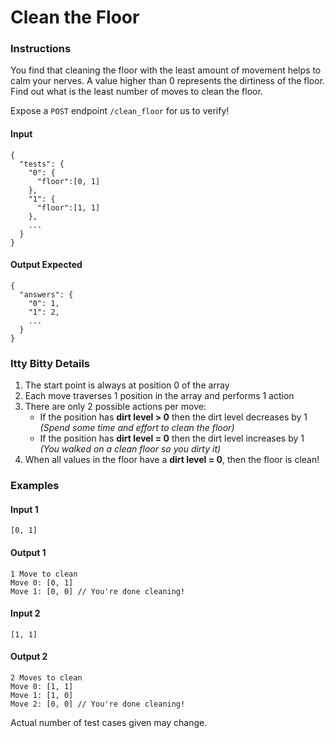 # Clean the Floor

### Instructions
You find that cleaning the floor with the least amount of movement helps to calm your nerves. A value higher than 0 represents the dirtiness of the floor. Find out what is the least number of moves to clean the floor. 

Expose a `POST` endpoint `/clean_floor` for us to verify!

#### Input
```json5
{
  "tests": {
    "0": {
      "floor":[0, 1]
    },
    "1": {
      "floor":[1, 1]
    },
    ...
  }
}
```
#### Output Expected
```json5
{
  "answers": {
    "0": 1,
    "1": 2,
    ...
  }
}
```

### Itty Bitty Details
1. The start point is always at position 0 of the array
2. Each move traverses 1 position in the array and performs 1 action
3. There are only 2 possible actions per move:
    - If the position has **dirt level > 0** then the dirt level decreases by 1 _(Spend some time and effort to clean the floor)_
    - If the position has **dirt level = 0** then the dirt level increases by 1 _(You walked on a clean floor so you dirty it)_
4. When all values in the floor have a **dirt level = 0**, then the floor is clean!

### Examples
#### Input 1
```json5
[0, 1]
```
#### Output 1
```json5
1 Move to clean
Move 0: [0, 1]
Move 1: [0, 0] // You're done cleaning!
```

#### Input 2
```json5
[1, 1]
```
#### Output 2
```json5
2 Moves to clean
Move 0: [1, 1]
Move 1: [1, 0]
Move 2: [0, 0] // You're done cleaning!
```

Actual number of test cases given may change.
